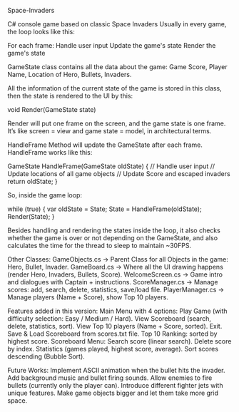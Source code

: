 Space-Invaders

C# console game based on classic Space Invaders
Usually in every game, the loop looks like this:

For each frame:
  Handle user input
  Update the game's state
  Render the game's state


GameState class contains all the data about the game: Game Score, Player Name, Location of Hero, Bullets, Invaders.

All the information of the current state of the game is stored in this class, then the state is rendered to the UI by this:

void Render(GameState state)


Render will put one frame on the screen, and the game state is one frame.
It’s like screen = view and game state = model, in architectural terms.

HandleFrame Method will update the GameState after each frame.
HandleFrame works like this:

GameState HandleFrame(GameState oldState)
{
    // Handle user input
    // Update locations of all game objects
    // Update Score and escaped invaders
    return oldState;
}


So, inside the game loop:

while (true)
{
    var oldState = State;
    State = HandleFrame(oldState);
    Render(State);
}


Besides handling and rendering the states inside the loop, it also checks whether the game is over or not depending on the GameState, and also calculates the time for the thread to sleep to maintain ~30FPS.

Other Classes:
GameObjects.cs → Parent Class for all Objects in the game: Hero, Bullet, Invader.
GameBoard.cs → Where all the UI drawing happens (render Hero, Invaders, Bullets, Score).
WelcomeScreen.cs → Game intro and dialogues with Captain + instructions.
ScoreManager.cs → Manage scores: add, search, delete, statistics, save/load file.
PlayerManager.cs → Manage players (Name + Score), show Top 10 players.

Features added in this version:
Main Menu with 4 options:
Play Game (with difficulty selection: Easy / Medium / Hard).
View Scoreboard (search, delete, statistics, sort).
View Top 10 players (Name + Score, sorted).
Exit.
Save & Load Scoreboard from scores.txt file.
Top 10 Ranking: sorted by highest score.
Scoreboard Menu:
Search score (linear search).
Delete score by index.
Statistics (games played, highest score, average).
Sort scores descending (Bubble Sort).

Future Works:
Implement ASCII animation when the bullet hits the invader.
Add background music and bullet firing sounds.
Allow enemies to fire bullets (currently only the player can).
Introduce different fighter jets with unique features.
Make game objects bigger and let them take more grid space.
